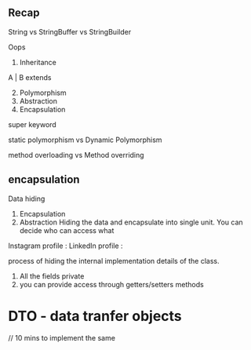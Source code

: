 ## Recap 

String vs StringBuffer vs StringBuilder 


Oops 
1. Inheritance 

A
|
B
extends   



2. Polymorphism 
3. Abstraction
4. Encapsulation

super keyword


static polymorphism vs Dynamic Polymorphism

method overloading vs Method overriding 



## encapsulation 

Data hiding  
1. Encapsulation
2. Abstraction
Hiding the data and encapsulate into single unit. 
You can decide who can access what 



Instagram profile : 
LinkedIn profile : 



process of hiding the internal implementation details of the class. 
1. All the fields private 
2. you can provide access through getters/setters methods




# DTO - data tranfer objects 

// 10 mins to implement the same 


